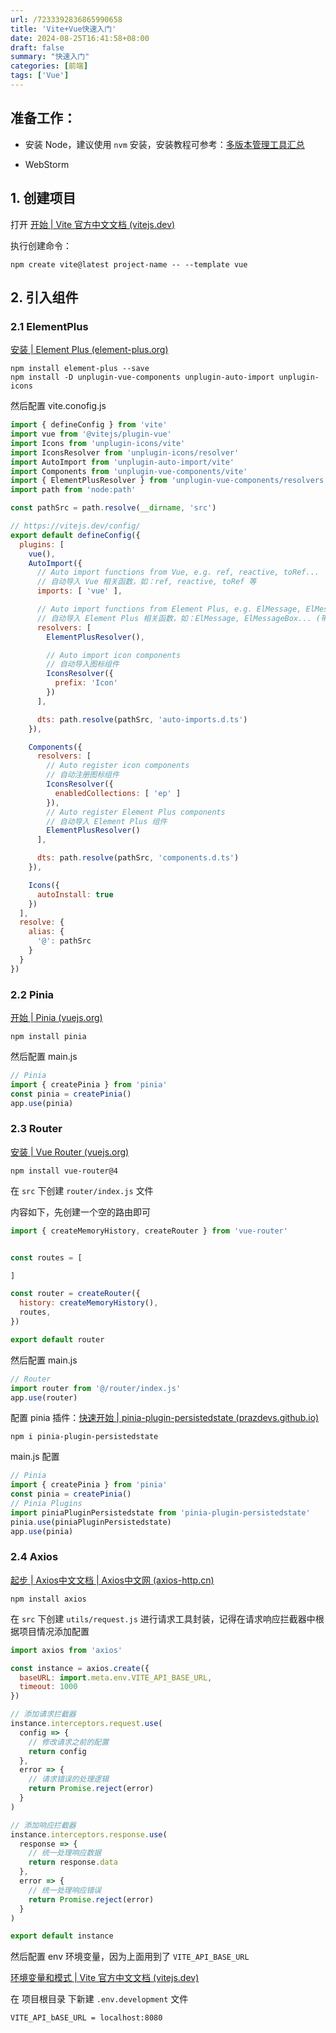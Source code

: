 ```yaml
---
url: /7233392836865990658
title: 'Vite+Vue快速入门'
date: 2024-08-25T16:41:58+08:00
draft: false
summary: "快速入门"
categories: [前端]
tags: ['Vue']
---
```




## 准备工作：

- 安装 Node，建议使用 `nvm` 安装，安装教程可参考：[多版本管理工具汇总](xfdzcoer.github.io/7233392836865990656)

- WebStorm

## 1. 创建项目

打开 [开始 | Vite 官方中文文档 (vitejs.dev)](https://cn.vitejs.dev/guide/#scaffolding-your-first-vite-project)

执行创建命令：

```shell
npm create vite@latest project-name -- --template vue
```

## 2. 引入组件

### 2.1 ElementPlus

[安装 | Element Plus (element-plus.org)](https://element-plus.org/zh-CN/guide/installation.html)

```shell
npm install element-plus --save
npm install -D unplugin-vue-components unplugin-auto-import unplugin-icons
```

然后配置 vite.conofig.js

```javascript
import { defineConfig } from 'vite'
import vue from '@vitejs/plugin-vue'
import Icons from 'unplugin-icons/vite'
import IconsResolver from 'unplugin-icons/resolver'
import AutoImport from 'unplugin-auto-import/vite'
import Components from 'unplugin-vue-components/vite'
import { ElementPlusResolver } from 'unplugin-vue-components/resolvers'
import path from 'node:path'

const pathSrc = path.resolve(__dirname, 'src')

// https://vitejs.dev/config/
export default defineConfig({
  plugins: [
    vue(),
    AutoImport({
      // Auto import functions from Vue, e.g. ref, reactive, toRef...
      // 自动导入 Vue 相关函数，如：ref, reactive, toRef 等
      imports: [ 'vue' ],

      // Auto import functions from Element Plus, e.g. ElMessage, ElMessageBox... (with style)
      // 自动导入 Element Plus 相关函数，如：ElMessage, ElMessageBox... (带样式)
      resolvers: [
        ElementPlusResolver(),

        // Auto import icon components
        // 自动导入图标组件
        IconsResolver({
          prefix: 'Icon'
        })
      ],

      dts: path.resolve(pathSrc, 'auto-imports.d.ts')
    }),

    Components({
      resolvers: [
        // Auto register icon components
        // 自动注册图标组件
        IconsResolver({
          enabledCollections: [ 'ep' ]
        }),
        // Auto register Element Plus components
        // 自动导入 Element Plus 组件
        ElementPlusResolver()
      ],

      dts: path.resolve(pathSrc, 'components.d.ts')
    }),

    Icons({
      autoInstall: true
    })
  ],
  resolve: {
    alias: {
      '@': pathSrc
    }
  }
})

```

### 2.2 Pinia

[开始 | Pinia (vuejs.org)](https://pinia.vuejs.org/zh/getting-started.html)

```shell
npm install pinia
```

然后配置 main.js

```javascript
// Pinia
import { createPinia } from 'pinia'
const pinia = createPinia()
app.use(pinia)
```

### 2.3 Router

[安装 | Vue Router (vuejs.org)](https://router.vuejs.org/zh/installation.html)

```shell
npm install vue-router@4
```

在 `src` 下创建 `router/index.js` 文件

内容如下，先创建一个空的路由即可

```js
import { createMemoryHistory, createRouter } from 'vue-router'


const routes = [

]

const router = createRouter({
  history: createMemoryHistory(),
  routes,
})

export default router
```

然后配置 main.js

```js
// Router
import router from '@/router/index.js'
app.use(router)
```

配置 pinia 插件：[快速开始 | pinia-plugin-persistedstate (prazdevs.github.io)](https://prazdevs.github.io/pinia-plugin-persistedstate/zh/guide/)

```shell
npm i pinia-plugin-persistedstate
```

main.js 配置

```js
// Pinia
import { createPinia } from 'pinia'
const pinia = createPinia()
// Pinia Plugins
import piniaPluginPersistedstate from 'pinia-plugin-persistedstate'
pinia.use(piniaPluginPersistedstate)
app.use(pinia)
```

### 2.4 Axios

[起步 | Axios中文文档 | Axios中文网 (axios-http.cn)](https://www.axios-http.cn/docs/intro)

```shell
npm install axios
```

在 `src` 下创建 `utils/request.js` 进行请求工具封装，记得在请求响应拦截器中根据项目情况添加配置

```js
import axios from 'axios'

const instance = axios.create({
  baseURL: import.meta.env.VITE_API_BASE_URL,
  timeout: 1000
})

// 添加请求拦截器
instance.interceptors.request.use(
  config => {
    // 修改请求之前的配置
    return config
  },
  error => {
    // 请求错误的处理逻辑
    return Promise.reject(error)
  }
)

// 添加响应拦截器
instance.interceptors.response.use(
  response => {
    // 统一处理响应数据
    return response.data
  },
  error => {
    // 统一处理响应错误
    return Promise.reject(error)
  }
)

export default instance
```

然后配置 env 环境变量，因为上面用到了 `VITE_API_BASE_URL`

[环境变量和模式 | Vite 官方中文文档 (vitejs.dev)](https://cn.vitejs.dev/guide/env-and-mode.html)

在 项目根目录 下新建 `.env.development`  文件

```properties
VITE_API_bASE_URL = localhost:8080
```


